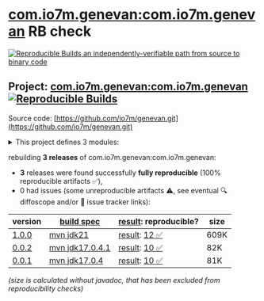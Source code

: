 [com.io7m.genevan:com.io7m.genevan](https://central.sonatype.com/artifact/com.io7m.genevan/com.io7m.genevan/versions) RB check
=======

[![Reproducible Builds](https://reproducible-builds.org/images/logos/rb.svg) an independently-verifiable path from source to binary code](https://reproducible-builds.org/)

## Project: [com.io7m.genevan:com.io7m.genevan](https://central.sonatype.com/artifact/com.io7m.genevan/com.io7m.genevan/versions) [![Reproducible Builds](https://img.shields.io/endpoint?url=https://raw.githubusercontent.com/jvm-repo-rebuild/reproducible-central/master/content/com/io7m/genevan/badge.json)](https://github.com/jvm-repo-rebuild/reproducible-central/blob/master/content/com/io7m/genevan/README.md)

Source code: [https://github.com/io7m/genevan.git](https://github.com/io7m/genevan.git)

<details><summary>This project defines 3 modules:</summary>

* [com.io7m.genevan:com.io7m.genevan](https://central.sonatype.com/artifact/com.io7m.genevan/com.io7m.genevan/overview)
* [com.io7m.genevan:com.io7m.genevan.core](https://central.sonatype.com/artifact/com.io7m.genevan/com.io7m.genevan.core/overview)
* [com.io7m.genevan:com.io7m.genevan.tests](https://central.sonatype.com/artifact/com.io7m.genevan/com.io7m.genevan.tests/overview)
</details>

rebuilding **3 releases** of com.io7m.genevan:com.io7m.genevan:
- **3** releases were found successfully **fully reproducible** (100% reproducible artifacts :white_check_mark:),
- 0 had issues (some unreproducible artifacts :warning:, see eventual :mag: diffoscope and/or :memo: issue tracker links):

| version | [build spec](/BUILDSPEC.md) | [result](https://reproducible-builds.org/docs/jvm/): reproducible? | size |
| -- | --------- | ------ | -- |
| [1.0.0](https://central.sonatype.com/artifact/com.io7m.genevan/com.io7m.genevan/1.0.0/pom) | [mvn jdk21](com.io7m.genevan-1.0.0.buildspec) | [result](com.io7m.genevan-1.0.0.buildinfo): [12 :white_check_mark: ](com.io7m.genevan-1.0.0.buildcompare) | 609K |
| [0.0.2](https://central.sonatype.com/artifact/com.io7m.genevan/com.io7m.genevan/0.0.2/pom) | [mvn jdk17.0.4.1](com.io7m.genevan-0.0.2.buildspec) | [result](com.io7m.genevan-0.0.2.buildinfo): [10 :white_check_mark: ](com.io7m.genevan-0.0.2.buildcompare) | 82K |
| [0.0.1](https://central.sonatype.com/artifact/com.io7m.genevan/com.io7m.genevan/0.0.1/pom) | [mvn jdk17.0.4](com.io7m.genevan-0.0.1.buildspec) | [result](com.io7m.genevan-0.0.1.buildinfo): [10 :white_check_mark: ](com.io7m.genevan-0.0.1.buildcompare) | 81K |

<i>(size is calculated without javadoc, that has been excluded from reproducibility checks)</i>
